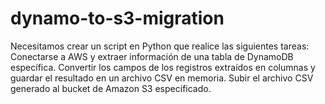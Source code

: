 # dynamo-to-s3-migration
Necesitamos crear un script en Python que realice las siguientes tareas:  Conectarse a AWS y extraer información de una tabla de DynamoDB específica. Convertir los campos de los registros extraídos en columnas y guardar el resultado en un archivo CSV en memoria. Subir el archivo CSV generado al bucket de Amazon S3 especificado.
